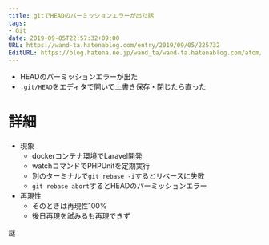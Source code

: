 ```yaml
---
title: gitでHEADのパーミッションエラーが出た話
tags:
- Git
date: 2019-09-05T22:57:32+09:00
URL: https://wand-ta.hatenablog.com/entry/2019/09/05/225732
EditURL: https://blog.hatena.ne.jp/wand_ta/wand-ta.hatenablog.com/atom/entry/26006613422428256
---
```


- HEADのパーミッションエラーが出た
- `.git/HEAD`をエディタで開いて上書き保存・閉じたら直った

# 詳細

- 現象
    - dockerコンテナ環境でLaravel開発
    - watchコマンドでPHPUnitを定期実行
    - 別のターミナルで`git rebase -i`するとリベースに失敗
    - `git rebase abort`するとHEADのパーミッションエラー
- 再現性
    - そのときは再現性100%
    - 後日再現を試みるも再現できず

謎
